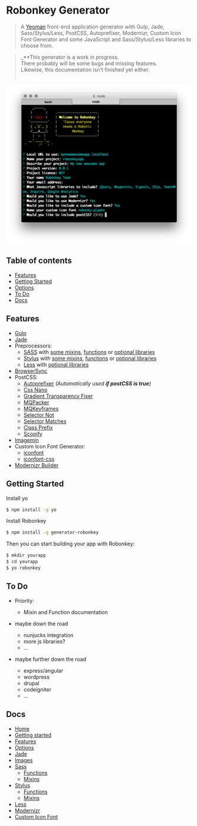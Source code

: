 # Robonkey Generator

> A [Yeoman](http://yeoman.io) front-end application generator with Gulp, Jade, Sass/Stylus/Less, PostCSS, Autoprefixer, Modernizr, Custom Icon Font Generator and some JavaScript and Sass/Stylus/Less libraries to choose from.

> _**This generator is a work in progress.<br>
> There probably will be some bugs and missing features.<br>
> Likewise, this documentation isn't finished yet either.<br><br>

![image](docs/robonkeyscreenshot.png)

## Table of contents

- [Features](#features)
- [Getting Started](#getting-started)
- [Options](#options)
- [To Do](#to-do)
- [Docs](#docs)

## Features

- [Gulp](http://gulpjs.com/)
- [Jade](http://jade-lang.com/)
- Preprocessors:
	- [SASS](http://sass-lang.com/) with [some mixins](/docs/sass/mixins.md), [functions](/docs/sass/functions.md) or [optional libraries](/docs/features.md#sass-libraries)
	- [Stylus](http://stylus-lang.com/) with [some mixins](/docs/stylus/mixins.md), [functions](/docs/stylus/functions.md) or  [optional libraries](/docs/features.md#stylus-libraries)
	- [Less](http://lesscss.org/) with [optional libraries](/docs/features.md#less-libraries) 
- [BrowserSync](https://www.browsersync.io/)
- PostCSS:
	- [Autoprefixer](https://github.com/postcss/autoprefixer) _(Automatically used **if postCSS is true**)_
	- [Css Nano](https://github.com/ben-eb/cssnano)
	- [Gradient Transparency Fixer](https://github.com/gilmoreorless/postcss-gradient-transparency-fix)
	- [MQPacker](https://github.com/hail2u/node-css-mqpacker)
	- [MQKeyframes](https://github.com/TCotton/postcss-mq-keyframes)
	- [Selector Not](https://github.com/postcss/postcss-selector-not)
	- [Selector Matches](https://github.com/postcss/postcss-selector-matches)
	- [Class Prefix](https://github.com/thompsongl/postcss-class-prefix)
	- [Scopify](https://github.com/pazams/postcss-scopify)
- [Imagemin](https://github.com/sindresorhus/gulp-imagemin)
- Custom Icon Font Generator:
	- [iconfont](https://github.com/nfroidure/gulp-iconfont) 
	- [iconfont-css](https://github.com/backflip/gulp-iconfont-css) 
- [Modernizr Builder](https://github.com/doctyper/gulp-modernizr)


## Getting Started

Install yo

```sh
$ npm install -g yo
```

Install Robonkey

```sh
$ npm install -g generator-robonkey
```

Then you can start building your app with Robonkey:

```sh
$ mkdir yourapp
$ cd yourapp
$ yo robonkey
```

## To Do

- Priority:
	- Mixin and Function documentation

- maybe down the road
	- nunjucks integration
	- more js libraries?
	- …

- maybe further down the road
	- express/angular
	- wordpress
	- drupal
	- codeigniter
	- …


## Docs

- [Home](/README.md)
- [Getting started](/docs/getting-started.md)
- [Features](/docs/features.md)
- [Options](/docs/options.md)
- [Jade](/docs/jade)
- [Images](/docs/images.md)
- [Sass](/docs/sass/sass.md)
	- [Functions](/docs/sass/functions.md)
	- [Mixins](/docs/sass/mixins.md)
- [Stylus](/docs/stylus/stylus.md)
	- [Functions](/docs/stylus/functions.md)
	- [Mixins](/docs/stylus/mixins.md)
- [Less](/docs/less/less.md)
- [Modernizr](/docs/modernizr.md)
- [Custom Icon Font](/docs/custom-icon-font.md)